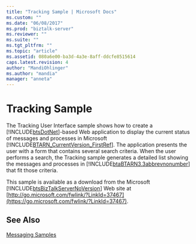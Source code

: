 ```yaml
---
title: "Tracking Sample | Microsoft Docs"
ms.custom: ""
ms.date: "06/08/2017"
ms.prod: "biztalk-server"
ms.reviewer: ""
ms.suite: ""
ms.tgt_pltfrm: ""
ms.topic: "article"
ms.assetid: 080a6e00-ba3d-4a3e-8aff-ddcfe8515614
caps.latest.revision: 4
author: "MandiOhlinger"
ms.author: "mandia"
manager: "anneta"
---
```

# Tracking Sample
The Tracking User Interface sample shows how to create a [!INCLUDE[btsDotNet](../../includes/btsdotnet-md.md)]-based Web application to display the current status of messages and processes in Microsoft [!INCLUDE[BTARN_CurrentVersion_FirstRef](../../includes/btarn-currentversion-firstref-md.md)]. The application presents the user with a form that contains several search criteria. When the user performs a search, the Tracking sample generates a detailed list showing the messages and processes in [!INCLUDE[btaBTARN3.3abbrevnonumber](../../includes/btabtarn3-3abbrevnonumber-md.md)] that fit those criteria.

 This sample is available as a download from the Microsoft [!INCLUDE[btsBizTalkServerNoVersion](../../includes/btsbiztalkservernoversion-md.md)] Web site at [http://go.microsoft.com/fwlink/?LinkId=37467](https://go.microsoft.com/fwlink/?LinkId=37467).

## See Also
 [Messaging Samples](../../adapters-and-accelerators/accelerator-rosettanet/messaging-samples.md)